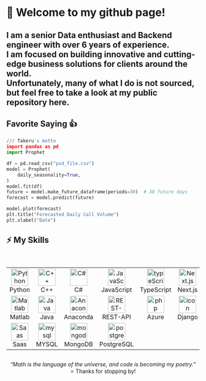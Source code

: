 # 👋 Welcome to my github page! <br />

I am a senior Data enthusiast and Backend engineer with over 6 years of experience. <br /> I am focused on building innovative and cutting-edge business solutions for clients around the world. <br /> Unfortunately, many of what I do is not sourced, but feel free to take a look at my public repository here.
----------------------------
## Favorite Saying 👍

```python
/// Takeru's motto
import pandas as pd
import Prophet

df = pd.read_csv("psd_file.csv")
model = Prophet(
    daily_seasonality=True,
)
model.fit(df)
future = model.make_future_dataframe(periods=30)  # 30 future days
forecast = model.predict(future)

model.plot(forecast)
plt.title("Forecasted Daily Call Volume")
plt.xlabel("Date")
```

## ⚡ My Skills
<br />

<table align="center">
  <tr>
      <td align="center" width="90">
        <img src="https://techstack-generator.vercel.app/python-icon.svg" alt="Python" width="45" height="45" />
        <br>Python
      </td>
      <td align="center" width="90">
        <img src="https://techstack-generator.vercel.app/cpp-icon.svg" alt="C++" width="45" height="45" />
        <br>C++
      </td>
      <td align="center" width="90">
        <img src="https://techstack-generator.vercel.app/csharp-icon.svg" alt="C#" width="45" height="45" />
        <br>C#
      </td>
      <td align="center" width="90">
        <img src="https://techstack-generator.vercel.app/js-icon.svg" alt="JavaScript" width="45" height="45" />
        <br>JavaScript
      </td>
      <td align="center" width="90">
        <img src="https://techstack-generator.vercel.app/ts-icon.svg" alt="typeScript" width="45" height="45" />
        <br>TypeScript
      </td>
      <td align="center" width="90">
        <img src="https://skillicons.dev/icons?i=nextjs" width="45" height="45" alt="Next.js" />
        <br>Next.js
      </td>
     <td align="center" width="90">
        <img src="https://techstack-generator.vercel.app/react-icon.svg" alt="React" width="45" height="45" />
        <br>React.js
      </td>
      <td align="center" width="90">
        <img src="https://skillicons.dev/icons?i=nodejs" width="45" height="45" alt="Node.js" />
        <br>Node.js
      </td>
      <td align="center" width="90">
        <img src="https://skillicons.dev/icons?i=aws" width="45" height="45" alt="aws" />
        <br>AWS
      </td>
    </tr>
    <tr>
        <td align="center" width="90">
          <img src="https://skillicons.dev/icons?i=matlab" width="45" height="45" alt="Matlab" />
            <br>Matlab
          </td>
        <td align="center" width="90">
          <img src="https://skillicons.dev/icons?i=java" width="45" height="45" alt="Java" />
          <br>Java
        <td align="center" width="90">
            <img src="https://skillicons.dev/icons?i=anaconda" width="45" height="45" alt="Anaconda" />
            <br>Anaconda
        </td>
         <td align="center" width="90">
        <img src="https://techstack-generator.vercel.app/restapi-icon.svg" alt="REST-API" width="45" height="45" />
        <br>REST-API
      </td>
        <td align="center" width="90">
            <img src="https://skillicons.dev/icons?i=azure" width="45" height="45" alt="php" />
            <br>Azure
        </td>
        <td align="center" width="90">
          <img src="https://techstack-generator.vercel.app/django-icon.svg" alt="icon" width="45" height="45" />
          <br>Django
        </td>
        <td align="center" width="90">
          <img src="https://skillicons.dev/icons?i=eclipse" width="45" height="45" alt="eclipse" />
          <br>Eclipse
        </td>
         <td align="center" width="90">
        <img src="https://techstack-generator.vercel.app/docker-icon.svg" alt="docker" width="45" height="45" />
        <br>Docker
      </td>
      <td align="center" width="90">
        <img src="https://skillicons.dev/icons?i=angular" width="45" height="45" alt="Angular" />
        <br>Angular
      </td>
    </tr>
  <tr>
      <td align="center" width="90">
        <img src="https://techstack-generator.vercel.app/saas-icon.svg" alt="Saas" width="45" height="45" />
        <br>Saas
      </td>
     <td align="center" width="90">
          <img src="https://skillicons.dev/icons?i=mysql" width="45" height="45" alt="mysql" />
          <br>MYSQL
        </td>
    <td align="center" width="90">
          <img src="https://skillicons.dev/icons?i=mongodb" width="45" height="45" alt="mongodb" />
          <br>MongoDB
        </td>
    <td align="center" width="90">
          <img src="https://skillicons.dev/icons?i=postgresql" width="45" height="45" alt="postgresql" />
          <br>PostgreSQL
        </td>
    </tr>
</table>
<h2></h2>
<p align="center">
  <em>“Math is the language of the universe, and code is becoming my poetry.”</em><br />
  ⭐️ Thanks for stopping by!
</p>
